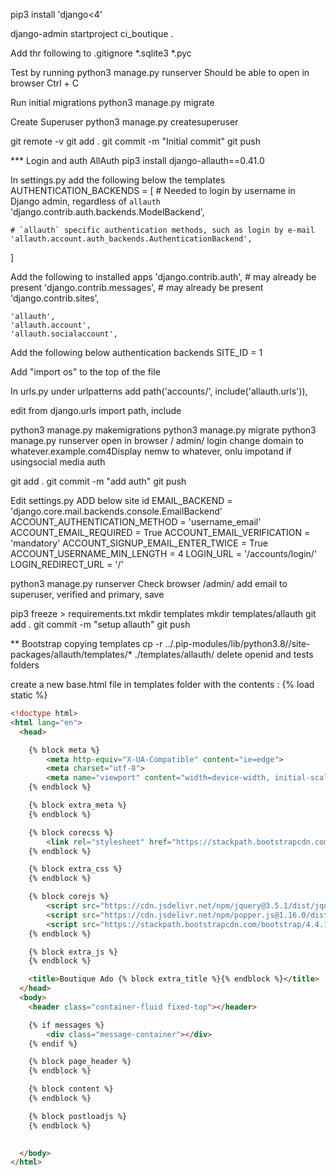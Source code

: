 pip3 install 'django<4'

django-admin startproject ci_boutique .

Add thr following to .gitignore
*.sqlite3
*.pyc

Test by running
python3 manage.py runserver
Should be able to open in browser
Ctrl + C 

Run initial migrations
python3 manage.py migrate

Create Superuser
python3 manage.py createsuperuser

git remote -v
git add .
git commit -m "Initial commit"
git push

*** Login and auth
AllAuth
pip3 install django-allauth==0.41.0

In settings.py add the following below the templates
AUTHENTICATION_BACKENDS = [
    # Needed to login by username in Django admin, regardless of `allauth`
    'django.contrib.auth.backends.ModelBackend',

    # `allauth` specific authentication methods, such as login by e-mail
    'allauth.account.auth_backends.AuthenticationBackend',
]

Add the following to installed apps
    'django.contrib.auth', # may already be present
    'django.contrib.messages', # may already be present
    'django.contrib.sites',

    'allauth',
    'allauth.account',
    'allauth.socialaccount',

Add the following below authentication backends
SITE_ID = 1

Add "import os" to the top of the file

In urls.py under urlpatterns add
path('accounts/', include('allauth.urls')),

edit  from django.urls import path, include

python3 manage.py makemigrations
python3 manage.py migrate
python3 manage.py runserver
open in browser / admin/ login
change domain to whatever.example.com4Display nemw to whatever, onlu impotand if usingsocial media auth

git add .
git commit -m "add auth"
git push

Edit settings.py
ADD below site id
EMAIL_BACKEND = 'django.core.mail.backends.console.EmailBackend'
ACCOUNT_AUTHENTICATION_METHOD = 'username_email'
ACCOUNT_EMAIL_REQUIRED = True
ACCOUNT_EMAIL_VERIFICATION = 'mandatory'
ACCOUNT_SIGNUP_EMAIL_ENTER_TWICE = True
ACCOUNT_USERNAME_MIN_LENGTH = 4
LOGIN_URL = '/accounts/login/'
LOGIN_REDIRECT_URL = '/'


python3 manage.py runserver
Check browser /admin/ 
add email to superuser, verified and primary, save

pip3 freeze > requirements.txt
mkdir templates
mkdir templates/allauth
git add .
git commit -m "setup allauth"
git push

** Bootstrap
copying templates
cp -r ../.pip-modules/lib/python3.8//site-packages/allauth/templates/* ./templates/allauth/
delete openid and tests folders

create a new base.html file in templates folder with the contents :
{% load static %}
```html
<!doctype html>
<html lang="en">
  <head>

    {% block meta %}
        <meta http-equiv="X-UA-Compatible" content="ie=edge">
        <meta charset="utf-8">
        <meta name="viewport" content="width=device-width, initial-scale=1, shrink-to-fit=no">
    {% endblock %}

    {% block extra_meta %}
    {% endblock %}

    {% block corecss %}
        <link rel="stylesheet" href="https://stackpath.bootstrapcdn.com/bootstrap/4.4.1/css/bootstrap.min.css" integrity="sha384-Vkoo8x4CGsO3+Hhxv8T/Q5PaXtkKtu6ug5TOeNV6gBiFeWPGFN9MuhOf23Q9Ifjh" crossorigin="anonymous">
    {% endblock %}

    {% block extra_css %}
    {% endblock %}

    {% block corejs %}
        <script src="https://cdn.jsdelivr.net/npm/jquery@3.5.1/dist/jquery.min.js" integrity="sha256-9/aliU8dGd2tb6OSsuzixeV4y/faTqgFtohetphbbj0=" crossorigin="anonymous"></script>
        <script src="https://cdn.jsdelivr.net/npm/popper.js@1.16.0/dist/umd/popper.min.js" integrity="sha384-Q6E9RHvbIyZFJoft+2mJbHaEWldlvI9IOYy5n3zV9zzTtmI3UksdQRVvoxMfooAo" crossorigin="anonymous"></script>
        <script src="https://stackpath.bootstrapcdn.com/bootstrap/4.4.1/js/bootstrap.min.js" integrity="sha384-wfSDF2E50Y2D1uUdj0O3uMBJnjuUD4Ih7YwaYd1iqfktj0Uod8GCExl3Og8ifwB6" crossorigin="anonymous"></script>
    {% endblock %}

    {% block extra_js %}
    {% endblock %}

    <title>Boutique Ado {% block extra_title %}{% endblock %}</title>
  </head>
  <body>
    <header class="container-fluid fixed-top"></header>

    {% if messages %}
        <div class="message-container"></div>
    {% endif %}

    {% block page_header %}
    {% endblock %}

    {% block content %}
    {% endblock %}

    {% block postloadjs %}
    {% endblock %}

    
  </body>
</html>
```

